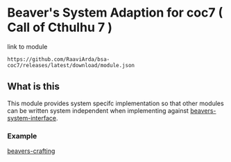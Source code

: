 # Beaver's System Adaption for coc7 ( Call of Cthulhu 7 )

link to module
````
https://github.com/RaaviArda/bsa-coc7/releases/latest/download/module.json
````
## What is this
This module provides system specifc implementation so that other modules can be written system independent
when implementing against [beavers-system-interface](https://github.com/AngryBeaver/beavers-system-interface).

### Example
[beavers-crafting](https://github.com/AngryBeaver/beavers-crafting)
